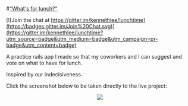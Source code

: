 #["What's for lunch?"](https://vote-for-lunch.herokuapp.com)

[![Join the chat at https://gitter.im/kennethlee/lunchtime](https://badges.gitter.im/Join%20Chat.svg)](https://gitter.im/kennethlee/lunchtime?utm_source=badge&utm_medium=badge&utm_campaign=pr-badge&utm_content=badge)

A practice rails app I made so that my coworkers and I can suggest and vote on what to have for lunch.

Inspired by our indecisiveness.

Click the screenshot below to be taken directly to the live project:

<div align="center">
  <a href="https://vote-for-lunch.herokuapp.com"><img src="http://i.imgur.com/wC2tKBT.png" /></a>
</div>
